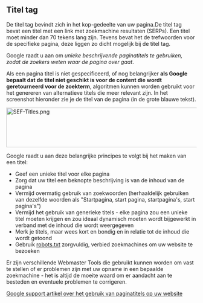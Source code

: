 <!-- Filename: Using_The_Title_Tag / Display title: De titel Tag gebruiken -->

## Titel tag

De titel tag bevindt zich in het kop-gedeelte van uw pagina.De titel tag
bevat een titel met een link met zoekmachine resultaten (SERPs). Een
titel moet minder dan 70 tekens lang zijn. Tevens bevat het de
trefwoorden voor de specifieke pagina, deze liggen zo dicht mogelijk bij
de titel tag.

Google raadt u aan om *unieke beschrijvende paginatitels te gebruiken,
zodat de zoekers weten waar de pagina over gaat*.

Als een pagina titel is niet gespecificeerd, of nog belangrijker **als
Google bepaalt dat de titel niet geschikt is voor de content die wordt
geretourneerd voor de zoekterm**, algoritmen kunnen worden gebruikt voor
het genereren van alternatieve titels die meer relevant zijn. In het
screenshot hieronder zie je de titel van de pagina (in de grote blauwe
tekst).

<img src="https://docs.joomla.org/images/5/58/SEF-Titles.png"
decoding="async" data-file-width="532" data-file-height="105"
width="532" height="105" alt="SEF-Titles.png" />

Google raadt u aan deze belangrijke principes te volgt bij het maken van
een titel:

- Geef een unieke titel voor elke pagina
- Zorg dat uw titel een beknopte beschrijving is van de inhoud van de
  pagina
- Vermijd overmatig gebruik van zoekwoorden (herhaaldelijk gebruiken van
  dezelfde woorden als "Startpagina, start pagina, startpagina's, start
  pagina's")
- Vermijd het gebruik van generieke titels - elke pagina zou een unieke
  titel moeten krijgen en zou ideaal dynamisch moeten wordt bijgewerkt
  in verband met de inhoud die wordt weergegeven
- Merk je titels, maar wees kort en bondig en in relatie tot de inhoud
  die wordt getoond
- Gebruik
  [robots.txt](https://docs.joomla.org/robots.txt_file "Special:MyLanguage/robots.txt file")
  zorgvuldig, verbied zoekmachines om uw website te bezoeken

Er zijn verschillende Webmaster Tools die gebruikt kunnen worden om vast
te stellen of er problemen zijn met uw opname in een bepaalde
zoekmachine - het is altijd de moeite waard om er aandacht aan te
besteden en eventuele problemen te corrigeren.

<a href="https://support.google.com/webmasters/answer/35624?hl=nl"
class="external text" target="_blank"
rel="nofollow noreferrer noopener">Google support artikel over het
gebruik van paginatitels op uw website</a>
